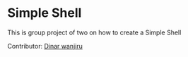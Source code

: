 # Simple Shell
This is group project of two on how to create a Simple Shell

Contributor: [Dinar wanjiru](https://github.com/Dinarwanjiru)

